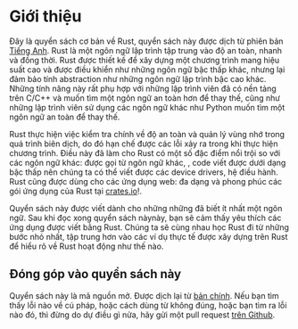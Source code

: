 # Giới thiệu

Đây là quyển sách cơ bản về Rust, quyển sách này được dịch từ phiên bản [Tiếng Anh](https://rust-lang.github.io/book/).
Rust là một ngôn ngữ lập trình tập trung vào độ an toàn, nhanh và đồng thời. Rust được thiết kế
để xây dựng một chương trình mang hiệu suất cao và được điều khiển như những ngôn ngữ bậc thấp khác,
nhưng lại đảm bảo tính abstraction như những ngôn ngữ lập trình bậc cao khác. 
Những tính năng này rất phụ hợp với những lập trình viên đã có nền tảng trên C/C++ và muốn
tìm một ngôn ngữ an toàn hơn để thay thế, cũng như những lập trình viên sử dụng các ngôn ngữ khác như
Python muốn tìm một ngôn ngữ an toàn để thay thế.

Rust thực hiện việc kiểm tra chính về độ an toàn và quản lý vùng nhớ trong quá trình biên dịch,
do đó hạn chế được các lỗi xảy ra trong khi thực hiện chương trình. Điều này đã làm cho Rust có một
số đặc điểm nổi trội so với các ngôn ngữ khác: được gọi từ ngôn ngữ khác,
, code viết được dưới dạng bậc thấp nên chúng ta có thể viết được các device drivers, hệ điều hành. 
Rust cũng được dùng cho các ứng dụng web: đa dạng và phong phúc các gói ứng dụng của Rust tại [crates.io](https://crates.io/)!.

Quyển sách này được viết dành cho những những đã biết ít nhất một ngôn ngữ. Sau khi đọc xong quyển sách nàynày,
bạn sẽ cảm thấy yêu thích các ứng dụng được viết bằng Rust. Chúng ta sẽ cùng nhau học Rust đi từ những bước nhỏ nhất,
tập trung hơn vào các ví dụ thực tế được xây dựng trên Rust để hiểu rõ về Rust hoạt động như thế nào.

## Đóng góp vào quyển sách này

Quyển sách này là mã nguồn mở. Được dịch lại từ [bản chính](https://rust-lang.github.io/book/). Nếu bạn tìm thấy lỗi nào về cú pháp,
hoặc cách dùng từ không đúng, hoặc bạn tìm ra lỗi nào đó, thì đừng do dự điều gì nửa,
hãy gửi một pull request [trên Github](https://github.com/rust-vietnam/book/pulls).
